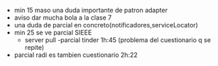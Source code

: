  - min 15 maso una duda importante de patron adapter
 - aviso dar mucha bola a la clase 7
 - una duda de parcial en concreto(notificadores,serviceLocator)
 - min 25 se ve parcial SIEEE
    - server pull
-parcial tinder 1h:45 (problema del cuestionario q se repite)
- parcial radi es tambien cuestionario 2h:22


